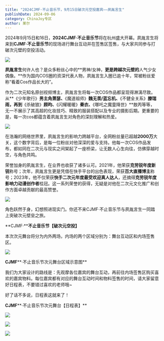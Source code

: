 ```yaml
---
title: "2024CJMF·不止音乐节，9月15日破次元空投嘉宾——夙胤言生"
publishDate: 2024-09-06
category: ChinaJoy专区
author: 莱尔
---
```


2024年9月15日和16日，**2024CJMF·不止音乐节**将在杭州盛大开幕。夙胤言生将来到**CJMF·不止音乐节**的现场进行舞台互动并在签售区签售，与大家共同参与打破次元壁的空投活动。

![](https://ec-net-1251389766.cos.ap-shanghai.myqcloud.com/wp-content/uploads/2024/09/20240906192942638-589x1024.png)

**夙胤言生**何许人也？是众多粉丝心中的**男神/女神，**更是跨越次元壁的**人气少女偶像。**作为国内COS圈的资深代表人物，夙胤言生入圈已逾十年，常被粉丝爱称“看着Cos作品长大的”。

作为二次元知名原创视频博主，夙胤言生将每一次COS作品都呈现得淋漓尽致。从**《少年歌行》**男主角萧瑟、**《魔道祖师》**魏无羡/蓝忘机、**《不健全关系》**滕瑞雨，再到**《杀破狼》**顾昀、**《闪耀暖暖》**秦衣、**《哪吒之魔童降世》**敖丙等等，无一不展示了其高超的化妆技巧、精致的服装搭配以及专业的摄影后期。更重要的是，每一次cos都蕴含着夙胤言生对角色的深刻理解和热爱。

![](https://ec-net-1251389766.cos.ap-shanghai.myqcloud.com/wp-content/uploads/2024/09/20240906192944459.png)

在浩瀚的网络世界里，夙胤言生的影响力跨越平台，全网粉丝量已超越**2000万**大关，这个数字背后，是每一位粉丝对他深深的爱与支持。他每一次COS作品发布，都如同在二次元与现实之间架起了一座桥梁，让无数人心生向往，仿佛穿越时空，与角色共鸣。

荣誉加身的夙胤言生，在业界也收获了诸多认可。2021年，他荣获**克劳锐年度新锐**称号；次年，夙胤言生更是凭借在快手平台的出色表现，荣获**百大直播博主**称号；2023年，他不仅荣获**快手二次元年度最受欢迎真人达人**，还摘得**克劳锐年度影响力动漫创作者**桂冠。这一系列荣誉的获得，无疑是对他在二次元文化推广和创作方面卓越贡献的最高赞誉。

![](https://ec-net-1251389766.cos.ap-shanghai.myqcloud.com/wp-content/uploads/2024/09/20240906192950775.png)

角色跃然于身，幻想照进现实门。你还不来CJMF·不止音乐节与夙胤言生一同踏上突破次元壁垒之旅。

**CJMF·****不止音乐节【破次元空投】**

本次次元舞台将分为内外两场，内场的两个区域分别为：舞台互动区和内场签售区。

![](https://ec-net-1251389766.cos.ap-shanghai.myqcloud.com/wp-content/uploads/2024/09/20240906192953851.png)

**CJMF****·不止音乐节次元舞台区域示意图**

我们为大家设计的路线是：先观摩各位嘉宾的舞台互动，再前往内场签售区购买喜欢的嘉宾物料。每位嘉宾都有对应的舞台互动时间和物料签售的时间，请大家留意好日程表，不要错过喜欢的老师哦~

好了话不多说，日程表这就来了！

**CJMF****·不止音乐节次元舞台【日程表】**

![](https://ec-net-1251389766.cos.ap-shanghai.myqcloud.com/wp-content/uploads/2024/09/20240906192957128-292x1024.png)

![](https://ec-net-1251389766.cos.ap-shanghai.myqcloud.com/wp-content/uploads/2024/09/20240906192959213-285x1024.png)

![](https://ec-net-1251389766.cos.ap-shanghai.myqcloud.com/wp-content/uploads/2024/09/20240906193002206-470x1024.png)
